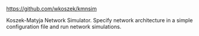 https://github.com/wkoszek/kmnsim

Koszek-Matyja Network Simulator. Specify network architecture in a simple configuration file and run network simulations.

